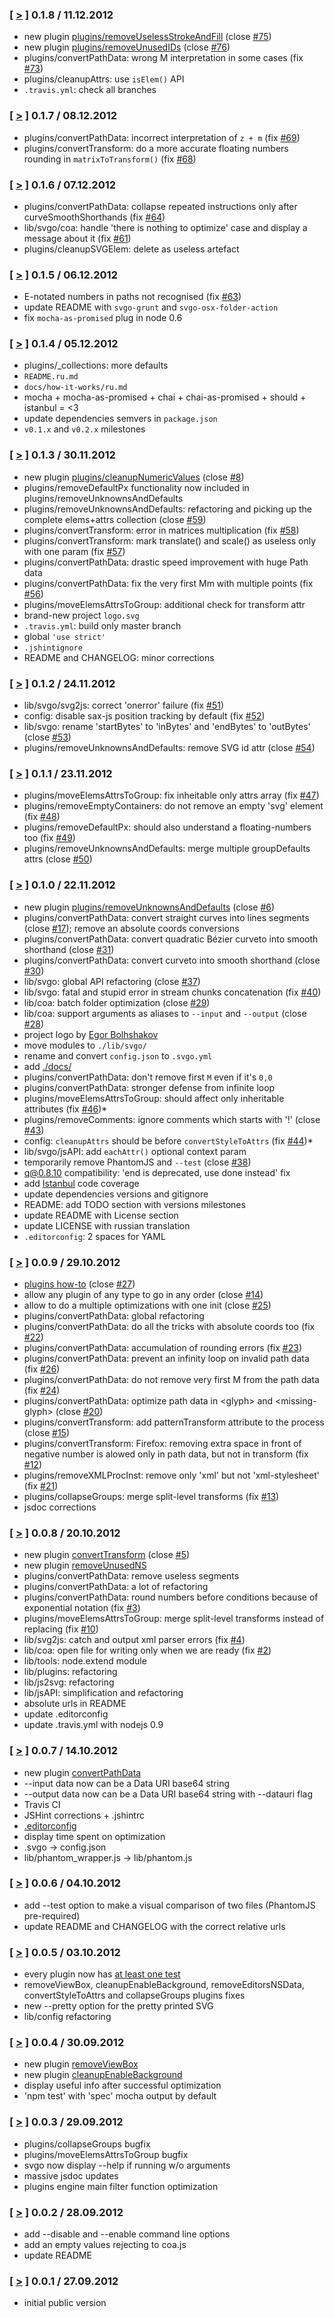 ### [ [>](https://github.com/svg/svgo/tree/v0.1.8) ] 0.1.8 / 11.12.2012
* new plugin [plugins/removeUselessStrokeAndFill](https://github.com/svg/svgo/blob/master/plugins/removeUselessStrokeAndFill.js) (close [#75](https://github.com/svg/svgo/issues/75))
* new plugin [plugins/removeUnusedIDs](https://github.com/svg/svgo/blob/master/plugins/removeUnusedIDs.js) (close [#76](https://github.com/svg/svgo/issues/76))
* plugins/convertPathData: wrong M interpretation in some cases (fix [#73](https://github.com/svg/svgo/issues/73))
* plugins/cleanupAttrs: use `isElem()` API
* `.travis.yml`: check all branches


### [ [>](https://github.com/svg/svgo/tree/v0.1.7) ] 0.1.7 / 08.12.2012
* plugins/convertPathData: incorrect interpretation of `z + m` (fix [#69](https://github.com/svg/svgo/issues/69))
* plugins/convertTransform: do a more accurate floating numbers rounding in `matrixToTransform()` (fix [#68](https://github.com/svg/svgo/issues/68))

### [ [>](https://github.com/svg/svgo/tree/v0.1.6) ] 0.1.6 / 07.12.2012
* plugins/convertPathData: collapse repeated instructions only after curveSmoothShorthands (fix [#64](https://github.com/svg/svgo/issues/64))
* lib/svgo/coa: handle 'there is nothing to optimize' case and display a message about it (fix [#61](https://github.com/svg/svgo/issues/61))
* plugins/cleanupSVGElem: delete as useless artefact


### [ [>](https://github.com/svg/svgo/tree/v0.1.5) ] 0.1.5 / 06.12.2012
* E-notated numbers in paths not recognised (fix [#63](https://github.com/svg/svgo/issues/63))
* update README with `svgo-grunt` and `svgo-osx-folder-action`
* fix `mocha-as-promised` plug in node 0.6

### [ [>](https://github.com/svg/svgo/tree/v0.1.4) ] 0.1.4 / 05.12.2012
* plugins/_collections: more defaults
* `README.ru.md`
* `docs/how-it-works/ru.md`
* mocha + mocha-as-promised + chai + chai-as-promised + should + istanbul = <3
* update dependencies semvers in `package.json`
* `v0.1.x` and `v0.2.x` milestones

### [ [>](https://github.com/svg/svgo/tree/v0.1.3) ] 0.1.3 / 30.11.2012
* new plugin [plugins/cleanupNumericValues](https://github.com/svg/svgo/blob/master/plugins/cleanupNumericValues.js) (close [#8](https://github.com/svg/svgo/issues/8))
* plugins/removeDefaultPx functionality now included in plugins/removeUnknownsAndDefaults
* plugins/removeUnknownsAndDefaults: refactoring and picking up the complete elems+attrs collection (close [#59](https://github.com/svg/svgo/issues/59))
* plugins/convertTransform: error in matrices multiplication (fix [#58](https://github.com/svg/svgo/issues/58))
* plugins/convertTransform: mark translate() and scale() as useless only with one param (fix [#57](https://github.com/svg/svgo/issues/57))
* plugins/convertPathData: drastic speed improvement with huge Path data
* plugins/convertPathData: fix the very first Mm with multiple points (fix [#56](https://github.com/svg/svgo/issues/56))
* plugins/moveElemsAttrsToGroup: additional check for transform attr
* brand-new project `logo.svg`
* `.travis.yml`: build only master branch
* global `'use strict'`
* `.jshintignore`
* README and CHANGELOG: minor corrections

### [ [>](https://github.com/svg/svgo/tree/v0.1.2) ] 0.1.2 / 24.11.2012
* lib/svgo/svg2js: correct 'onerror' failure (fix [#51](https://github.com/svg/svgo/issues/51))
* config: disable sax-js position tracking by default (fix [#52](https://github.com/svg/svgo/issues/52))
* lib/svgo: rename 'startBytes' to 'inBytes' and 'endBytes' to 'outBytes' (close [#53](https://github.com/svg/svgo/issues/53))
* plugins/removeUnknownsAndDefaults: remove SVG id attr (close [#54](https://github.com/svg/svgo/issues/54))

### [ [>](https://github.com/svg/svgo/tree/v0.1.1) ] 0.1.1 / 23.11.2012
* plugins/moveElemsAttrsToGroup: fix inheitable only attrs array (fix [#47](https://github.com/svg/svgo/issues/47))
* plugins/removeEmptyContainers: do not remove an empty 'svg' element (fix [#48](https://github.com/svg/svgo/issues/48))
* plugins/removeDefaultPx: should also understand a floating-numbers too (fix [#49](https://github.com/svg/svgo/issues/49))
* plugins/removeUnknownsAndDefaults: merge multiple groupDefaults attrs (close [#50](https://github.com/svg/svgo/issues/50))

### [ [>](https://github.com/svg/svgo/tree/v0.1.0) ] 0.1.0 / 22.11.2012
* new plugin [plugins/removeUnknownsAndDefaults](https://github.com/svg/svgo/blob/master/plugins/removeUnknownsAndDefaults.js) (close [#6](https://github.com/svg/svgo/issues/6))
* plugins/convertPathData: convert straight curves into lines segments (close [#17](https://github.com/svg/svgo/issues/17)); remove an absolute coords conversions
* plugins/convertPathData: convert quadratic Bézier curveto into smooth shorthand (close [#31](https://github.com/svg/svgo/issues/31))
* plugins/convertPathData: convert curveto into smooth shorthand (close [#30](https://github.com/svg/svgo/issues/30))
* lib/svgo: global API refactoring (close [#37](https://github.com/svg/svgo/issues/37))
* lib/svgo: fatal and stupid error in stream chunks concatenation (fix [#40](https://github.com/svg/svgo/issues/40))
* lib/coa: batch folder optimization (close [#29](https://github.com/svg/svgo/issues/29))
* lib/coa: support arguments as aliases to `--input` and `--output` (close [#28](https://github.com/svg/svgo/issues/28))
* project logo by [Egor Bolhshakov](http://xizzzy.ru/)
* move modules to `./lib/svgo/`
* rename and convert `config.json` to `.svgo.yml`
* add [./docs/](https://github.com/svg/svgo/tree/master/docs)
* plugins/convertPathData: don't remove first `M` even if it's `0,0`
* plugins/convertPathData: stronger defense from infinite loop
* plugins/moveElemsAttrsToGroup: should affect only inheritable attributes (fix [#46](https://github.com/svg/svgo/issues/46))* 
* plugins/removeComments: ignore comments which starts with '!' (close [#43](https://github.com/svg/svgo/issues/43))
* config: `cleanupAttrs` should be before `convertStyleToAttrs` (fix [#44](https://github.com/svg/svgo/issues/44))* 
* lib/svgo/jsAPI: add `eachAttr()` optional context param
* temporarily remove PhantomJS and `--test` (close [#38](https://github.com/svg/svgo/issues/38))
* q@0.8.10 compatibility: 'end is deprecated, use done instead' fix
* add [Istanbul](https://github.com/gotwarlost/istanbul) code coverage
* update dependencies versions and gitignore
* README: add TODO section with versions milestones
* update README with License section
* update LICENSE with russian translation
* `.editorconfig`: 2 spaces for YAML

### [ [>](https://github.com/svg/svgo/tree/v0.0.9) ] 0.0.9 / 29.10.2012
* [plugins how-to](https://github.com/svg/svgo/tree/master/plugins#readme) (close [#27](https://github.com/svg/svgo/issues/27))
* allow any plugin of any type to go in any order (close [#14](https://github.com/svg/svgo/issues/14))
* allow to do a multiple optimizations with one init (close [#25](https://github.com/svg/svgo/issues/25))
* plugins/convertPathData: global refactoring
* plugins/convertPathData: do all the tricks with absolute coords too (fix [#22](https://github.com/svg/svgo/issues/22))
* plugins/convertPathData: accumulation of rounding errors (fix [#23](https://github.com/svg/svgo/issues/23))
* plugins/convertPathData: prevent an infinity loop on invalid path data (fix [#26](https://github.com/svg/svgo/issues/26))
* plugins/convertPathData: do not remove very first M from the path data (fix [#24](https://github.com/svg/svgo/issues/24))
* plugins/convertPathData: optimize path data in &lt;glyph&gt; and &lt;missing-glyph&gt; (close [#20](https://github.com/svg/svgo/issues/20))
* plugins/convertTransform: add patternTransform attribute to the process (close [#15](https://github.com/svg/svgo/issues/15))
* plugins/convertTransform: Firefox: removing extra space in front of negative number is alowed only in path data, but not in transform (fix [#12](https://github.com/svg/svgo/issues/12))
* plugins/removeXMLProcInst: remove only 'xml' but not 'xml-stylesheet' (fix [#21](https://github.com/svg/svgo/issues/15))
* plugins/collapseGroups: merge split-level transforms (fix [#13](https://github.com/svg/svgo/issues/13))
* jsdoc corrections

### [ [>](https://github.com/svg/svgo/tree/v0.0.8) ] 0.0.8 / 20.10.2012
* new plugin [convertTransform](plugins/convertTransform.js) (close [#5](https://github.com/svg/svgo/issues/5))
* new plugin [removeUnusedNS](plugins/removeUnusedNS.js)
* plugins/convertPathData: remove useless segments
* plugins/convertPathData: a lot of refactoring
* plugins/convertPathData: round numbers before conditions because of exponential notation (fix [#3](https://github.com/svg/svgo/issues/3))
* plugins/moveElemsAttrsToGroup: merge split-level transforms instead of replacing (fix [#10](https://github.com/svg/svgo/issues/10))
* lib/svg2js: catch and output xml parser errors (fix [#4](https://github.com/svg/svgo/issues/4))
* lib/coa: open file for writing only when we are ready (fix [#2](https://github.com/svg/svgo/issues/2))
* lib/tools: node.extend module
* lib/plugins: refactoring
* lib/js2svg: refactoring
* lib/jsAPI: simplification and refactoring
* absolute urls in README
* update .editorconfig
* update .travis.yml with nodejs 0.9

### [ [>](https://github.com/svg/svgo/tree/v0.0.7) ] 0.0.7 / 14.10.2012
* new plugin [convertPathData](plugins/convertPathData.js)
* --input data now can be a Data URI base64 string
* --output data now can be a Data URI base64 string with --datauri flag
* Travis CI
* JSHint corrections + .jshintrc
* [.editorconfig](http://editorconfig.org/)
* display time spent on optimization
* .svgo → config.json
* lib/phantom_wrapper.js → lib/phantom.js

### [ [>](https://github.com/svg/svgo/tree/v0.0.6) ] 0.0.6 / 04.10.2012
* add --test option to make a visual comparison of two files (PhantomJS pre-required)
* update README and CHANGELOG with the correct relative urls

### [ [>](https://github.com/svg/svgo/tree/v0.0.5) ] 0.0.5 / 03.10.2012
* every plugin now has [at least one test](plugins)
* removeViewBox, cleanupEnableBackground, removeEditorsNSData, convertStyleToAttrs and collapseGroups plugins fixes
* new --pretty option for the pretty printed SVG
* lib/config refactoring

### [ [>](https://github.com/svg/svgo/tree/v0.0.4) ] 0.0.4 / 30.09.2012
* new plugin [removeViewBox](plugins/removeViewBox.js)
* new plugin [cleanupEnableBackground](plugins/cleanupEnableBackground.js)
* display useful info after successful optimization
* 'npm test' with 'spec' mocha output by default

### [ [>](https://github.com/svg/svgo/tree/v0.0.3) ] 0.0.3 / 29.09.2012
* plugins/collapseGroups bugfix
* plugins/moveElemsAttrsToGroup bugfix
* svgo now display --help if running w/o arguments
* massive jsdoc updates
* plugins engine main filter function optimization

### [ [>](https://github.com/svg/svgo/tree/v0.0.2) ] 0.0.2 / 28.09.2012
* add --disable and --enable command line options
* add an empty values rejecting to coa.js
* update README

### [ [>](https://github.com/svg/svgo/tree/v0.0.1) ] 0.0.1 / 27.09.2012
* initial public version
